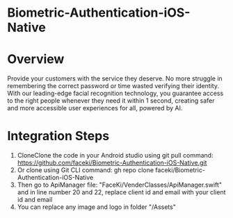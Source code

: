 # Biometric-Authentication-iOS-Native

# Overview

Provide your customers with the service they deserve. No more struggle in remembering the correct password or time wasted verifying their identity. With our leading-edge facial recognition technology, you guarantee access to the right people whenever they need it within 1 second, creating safer and more accessible user experiences for all, powered by AI.

# Integration Steps
1. CloneClone the code in your Android studio using git pull command: https://github.com/faceki/Biometric-Authentication-iOS-Native.git
2. Or clone using Git CLI command: gh repo clone faceki/Biometric-Authentication-iOS-Native
3. Then go to ApiManager file: "FaceKi/VenderClasses/ApiManager.swift" and in line number 20 and 22, replace client id and email with your client id and email
4. You can replace any image and logo in folder "/Assets"




